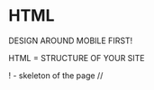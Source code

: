 # HTML

DESIGN AROUND MOBILE FIRST!

HTML = STRUCTURE OF YOUR SITE

! - skeleton of the page
//<title> in the <head> How you change the name of the page in the browser: default is (Document)
In the head tag, use link to add favicon (icon on the browser tab)

Things you want the user to see, put in the body tags.
HEADER element holds things like the navbar in the body of the website. (Most websites have a header, main and a footer)
Inside the header <nav> is for the navbar

<main> - all of the content of our website
  - block out your website using <section>
    * use .x and .y to further block out within a section to seperate different elements

  - tag different sections with different classes to be able to identify them seperately

<footer> - about us/ contact info/ sponsored by/ powered by

build in structure! <div> is the easiest way to do this, group like information that you want together inside sections!
give pieces of information classes, gives you easy access to the style of each piece of information

!ORGANIZATION AND STRUCTURE!

class="d-flex" - default term for display-flex